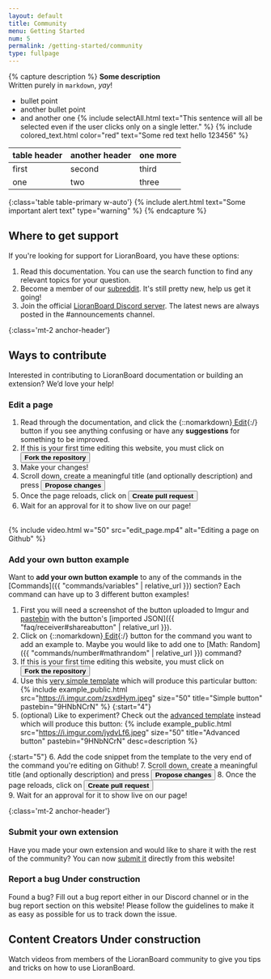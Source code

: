 ```yaml
---
layout: default
title: Community
menu: Getting Started
num: 5
permalink: /getting-started/community
type: fullpage
---
```


{% capture description %}
**Some description**   
Written purely in `markdown`, *yay*!
- bullet point
- another bullet point
- and another one
{% include selectAll.html text="This sentence will all be selected even if the user clicks only on a single letter." %}
{% include colored_text.html color="red" text="Some red text hello 123456" %}

| table header | another header | one more |
|-------|--------|--------|
| first | second | third |
| one | two | three |
{:class='table table-primary w-auto'}
{% include alert.html text="Some important alert text" type="warning" %}
{% endcapture %}

## Where to get support
If you're looking for support for LioranBoard, you have these options: 
1. Read this documentation. You can use the search function to find any relevant topics for your question. 
2. Become a member of our [subreddit](http://reddit.com/r/lioranboard). It's still pretty new, help us get it going! 
3. Join the official [LioranBoard Discord server](https://discord.gg/dXez8Zh). The latest news are always posted in the #announcements channel. 

{:class='mt-2 anchor-header'}
## Ways to contribute 
Interested in contributing to LioranBoard documentation or building an extension? We’d love your help! 

### Edit a page
1. Read through the documentation, and click the {::nomarkdown}<a class="btn btn-sm btn-edit-light mb-2 mb-md-0" href="https://github.com/LioranBoard/docs/edit/main/doc_posts/_getting-started/community.md" title="Click the button to edit this page!" target="_blank" rel="noopener"><i class="fas fa-pen"></i> Edit</a>{:/} button if you see anything confusing or have any **suggestions** for something to be improved. 
2. If this is your first time editing this website, you must click on <button type="button" class="btn btn-success btn-sm">**Fork the repository**</button>
3. Make your changes! 
4. Scroll down, create a meaningful title (and optionally description) and press <button type="button" class="btn btn-success  btn-sm">**Propose changes**</button>
5. Once the page reloads, click on <button type="button" class="btn btn-success btn-sm">**Create pull request**</button>  
6. Wait for an approval for it to show live on our page!

<br>
{% include video.html w="50" src="edit_page.mp4" alt="Editing a page on Github" %}

### Add your own button example
Want to **add your own button example** to any of the commands in the [Commands]({{ "commands/variables" | relative_url }}) section? Each command can have up to 3 different button examples!
1. First you will need a screenshot of the button uploaded to Imgur and [pastebin](https://pastebin.com/) with the button's [imported JSON]({{ "faq/receiver#shareabutton" | relative_url }}).
2. Click on {::nomarkdown}<a class="btn btn-sm btn-edit-light mb-2 mb-md-0" href="https://github.com/LioranBoard/docs/edit/main/doc_posts/_commands-number/variable_transition.md" title="Click the button to edit this page!" target="_blank" rel="noopener"><i class="fas fa-pen"></i> Edit</a>{:/} button for the command you want to add an example to. Maybe you would like to add one to [Math: Random]({{ "commands/number#mathrandom" | relative_url }}) command?
3. If this is your first time editing this website, you must click on <button type="button" class="btn btn-success btn-sm">**Fork the repository**</button>
4. Use this [very simple template](https://github.com/LioranBoard/docs/edit/main/templates/example_command_simple.md) which will produce this particular button: {% include example_public.html src="https://i.imgur.com/zsxdHym.jpeg" size="50" title="Simple button" pastebin="9HNbNCrN" %}
{:start="4"}
5. (optional) Like to experiment? Check out the [advanced template](https://github.com/LioranBoard/docs/edit/main/templates/example_command.md) instead which will produce this button:&nbsp;{% include example_public.html src="https://i.imgur.com/jydvLf6.jpeg" size="50" title="Advanced button" pastebin="9HNbNCrN" desc=description %} 

{:start="5"}
6. Add the code snippet from the template to the very end of the command you're editing on Github!
7. Scroll down, create a meaningful title (and optionally description) and press <button type="button" class="btn btn-success  btn-sm">**Propose changes**</button>
8. Once the page reloads, click on <button type="button" class="btn btn-success  btn-sm">**Create pull request**</button>  
9. Wait for an approval for it to show live on our page!



{:class='mt-2 anchor-header'}
### Submit your own extension 
Have you made your own extension and would like to share it with the rest of the community? You can now [submit it](https://lioranboard.ca/extensions/submit) directly from this website! 

### Report a bug <span class="badge bg-warning text-dark">Under construction</span>
Found a bug? Fill out a bug report either in our Discord channel or in the bug report section on this website! Please follow the guidelines to make it as easy as possible for us to track down the issue. 

## Content Creators <span class="badge bg-warning text-dark">Under construction</span>
Watch videos from members of the LioranBoard community to give you tips and tricks on how to use LioranBoard. 

